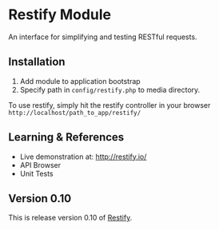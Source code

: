 # Restify Module

An interface for simplifying and testing RESTful requests.

## Installation

1. Add module to application bootstrap
2. Specify path in `config/restify.php` to media directory.

To use restify, simply hit the restify controller in your browser `http://localhost/path_to_app/restify/`

## Learning & References

- Live demonstration at: http://restify.io/
- API Browser
- Unit Tests

## Version 0.10

This is release version 0.10 of [Restify](https://github.com/michealmorgan/kohana-restify).
